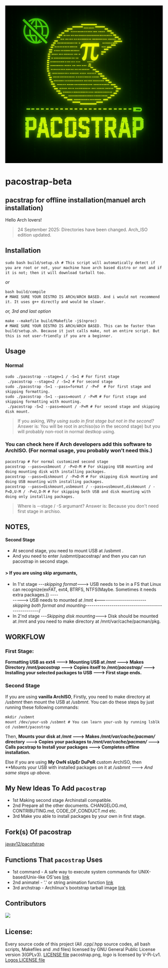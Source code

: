 ![pacostrap logo](pacostrap.png)

# pacostrap-beta
## pacstrap for offline installation(manuel arch installation)

Hello Arch lovers!
> 24 September 2025: Directories have been changed. Arch_ISO edition updated.

## Installation
```any linux shell
sudo bash build/setup.sh # This script will automatically detect if you are root or not, your machine have arch based distro or not and if it is not; then it will download tarball too.
```
*or*
```any linux shell
bash build/compile
# MAKE SURE YOUR DISTRO IS ARCH/ARCH BASED. And i would not recommend it. It uses g++ directly and would be slower. 
```
*or, 3rd and last option*
```any linux shell
make --makefile build/Makefile -j$(nproc) 
# MAKE SURE YOUR DISTRO IS ARCH/ARCH BASED. This can be faster than build/setup.sh. Because it just calls make, not an entire script. But this is not user-friendly if you are a beginner.
```
## Usage
### Normal
```Any GNU + Linux shell
sudo ./pacostrap --stage=1 / -S=1 # For first stage
 ./pacostrap --stage=2 / -S=2 # For second stage
sudo ./pacostrap -S=1 --pass=format / -P=F  # For first stage and skipping formatting.
sudo ./pacostrap -S=1 --pass=mount / -P=M # For first stage and skipping formatting with mounting.
 ./pacostrap -S=2 --pass=mount / -P=M # For second stage and skipping disk mount.
```
> If you asking, *Why using sudo in first stage but not in the second?*
> Answer is: You will be root in archiso(so in the second stage) but you will probably non-root in normal destkop using.
### You can check here if Arch developers add this software to ArchISO. (For normal usage, you probably won’t need this.) 
``` Any GNU + Linux shell
pacostrap # For normal customized second stage
pacostrap --pass=usbmount / -P=U-M # For skipping USB mounting and doing mounting disk with installing packages.
pacostrap --pass=diskmount / -P=D-M # For skipping disk mounting and doing USB mounting with installing packages.
pacostrap --pass=diskmount,usbmount / --pass=usbmount,diskmount / -P=D,U-M / -P=U,D-M # For skipping both USB and disk mounting with doing only installing packages.
```
> Where is --stage / -S argumant?
> Answer is: Because you don't need first stage in archiso.  

## NOTES,
#### Second Stage
- At second stage, you need to mount USB at /usbmnt . 
- And you need to enter /usbmnt/pacostrap/ and then you can run pacostrap in second stage.
#### > If you are using skip argumants,
- In 1'st stage ---*skipping format*---> USB needs to be in a FS that Linux can recognize(exFAT, ext4, BTRFS, NTFS(Maybe. Sometimes it needs extra packages.)) ----\
                \-----> USB needs to mounted at /mnt <-----------------------*skipping both format and mounting*---------------------------------------------------/
- In 2'nd stage ---*Skipping disk mounting*---> Disk should be mounted at /mnt and you need to make directory at /mnt/var/cache/pacman/pkg.

## WORKFLOW
### First Stage:
**Formatting USB as ext4 ---> Mounting USB at */mnt* ---> Makes Directory */mnt/pacostrap* ---> Copies itself to */mnt/pacostrap/* ---> Installing your selected packages to USB  ---> First stage ends.**

### Second Stage
If you are using **vanilla ArchISO**,
Firstly, you need to make directory at */usbmnt* then mount the USB at */usbmnt*.
You can do these steps by just running these following commands:
```ArchISO
mkdir /usbmnt
mount /dev/your-usb /usbmnt # You can learn your-usb by running lsblk
cd /usbmnt/pacostrap
```
Then,
**Mounts your disk at */mnt* ---> Makes */mnt/var/cache/pacman/* directory ---> Copies your packages to */mnt/var/cache/pacman/* ---> Calls pacstrap to Install your packages ---> Completes offline installation.**

Else if you are using **My OwN sUpEr DuPeR** custom ArchISO, then
**Mounts your USB with installed packages on it at */usbmnt* ---> *And same steps up above.*

## My New Ideas To Add `pacostrap`
- 1st Making second stage Archinstall compatible.
- 2nd Prepare all the other documents. CHANGELOG.md, CONTRIBUTING.md, CODE_OF_CONDUCT.md etc.
- 3rd Make you able to install packages by your own in first stage.

## Fork(s) Of pacostrap
[javav12/pacofstrap](https://github.com/javav12/pacofstrap)

## Functions That `pacostrap` Uses
- 1st command - A safe way to execute system commands for UNIX-based/Unix-like OS'ses [link](https://gitlab.com/pigames3/command)
- 2nd animatel - '.' or string animation function [link](https://gitlab.com/pigames3/animatel)
- 3rd archstrap - Archlinux's bootstrap tarball image [link]() 

## Contributors

<a href="https://github.com/npc-gnu/pacostrap/graphs/contributors">
  <img src="https://contrib.rocks/image?repo=npc-gnu/pacostrap" />
</a>

## License:
Every source code of this project (All .cpp/.hpp source codes, all bash scripts, Makefiles and .md files) licensed by GNU General Public License version 3(GPLv3). [LICENSE file](https://github.com/npc-gnu/pacostrap/blob/ArchISO_Edition/LICENSE)
pacostrap.png, *logo* is licensed by V-Pi-Lv1. [Logos LICENSE file](https://github.com/npc-gnu/pacostrap/blob/ArchISO_Edition/LOGOS_LICENSE.md)

